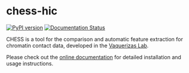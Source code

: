 # chess-hic

[![PyPI version](https://badge.fury.io/py/chess-hic.svg)](https://badge.fury.io/py/chess-hic)
[![Documentation Status](https://readthedocs.org/projects/chess-hic/badge/?version=latest)](https://chess-hic.readthedocs.io/en/latest/?badge=latest)

CHESS is a tool for the comparison and automatic feature extraction for chromatin contact data,
developed in the [Vaquerizas Lab](https://www.vaquerizaslab.org/).

Please check out the [online documentation](https://chess-hic.readthedocs.io/en/latest/index.html)
for detailed installation and usage instructions.
